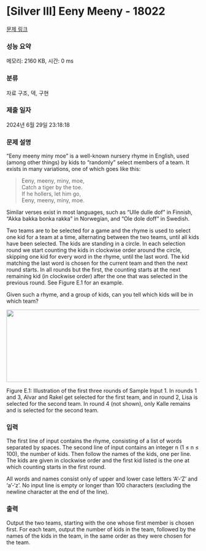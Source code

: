 # [Silver III] Eeny Meeny - 18022 

[문제 링크](https://www.acmicpc.net/problem/18022) 

### 성능 요약

메모리: 2160 KB, 시간: 0 ms

### 분류

자료 구조, 덱, 구현

### 제출 일자

2024년 6월 29일 23:18:18

### 문제 설명

<p>“Eeny meeny miny moe” is a well-known nursery rhyme in English, used (among other things) by kids to “randomly” select members of a team. It exists in many variations, one of which goes like this:</p>

<blockquote>
<p>Eeny, meeny, miny, moe,<br>
Catch a tiger by the toe.<br>
If he hollers, let him go,<br>
Eeny, meeny, miny, moe.</p>
</blockquote>

<p>Similar verses exist in most languages, such as “Ulle dulle dof” in Finnish, “Akka bakka bonka rakka” in Norwegian, and “Ole dole doff” in Swedish.</p>

<p>Two teams are to be selected for a game and the rhyme is used to select one kid for a team at a time, alternating between the two teams, until all kids have been selected. The kids are standing in a circle. In each selection round we start counting the kids in clockwise order around the circle, skipping one kid for every word in the rhyme, until the last word. The kid matching the last word is chosen for the current team and then the next round starts. In all rounds but the first, the counting starts at the next remaining kid (in clockwise order) after the one that was selected in the previous round. See Figure E.1 for an example.</p>

<p>Given such a rhyme, and a group of kids, can you tell which kids will be in which team?</p>

<p style="text-align: center;"><img alt="" src="https://upload.acmicpc.net/00be2ded-b260-4311-99a1-a1d3da66c3cb/-/preview/" style="width: 615px; height: 189px;"></p>

<p>Figure E.1: Illustration of the first three rounds of Sample Input 1. In rounds 1 and 3, Alvar and Rakel get selected for the first team, and in round 2, Lisa is selected for the second team. In round 4 (not shown), only Kalle remains and is selected for the second team.</p>

### 입력 

 <p>The first line of input contains the rhyme, consisting of a list of words separated by spaces. The second line of input contains an integer n (1 ≤ n ≤ 100), the number of kids. Then follow the names of the kids, one per line. The kids are given in clockwise order and the first kid listed is the one at which counting starts in the first round.</p>

<p>All words and names consist only of upper and lower case letters ‘A’-‘Z’ and ‘a’-‘z’. No input line is empty or longer than 100 characters (excluding the newline character at the end of the line).</p>

### 출력 

 <p>Output the two teams, starting with the one whose first member is chosen first. For each team, output the number of kids in the team, followed by the names of the kids in the team, in the same order as they were chosen for the team.</p>

